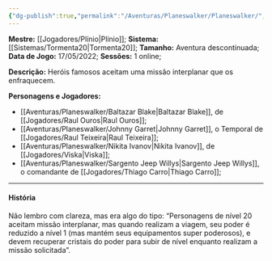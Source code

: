 ```yaml
---
{"dg-publish":true,"permalink":"/Aventuras/Planeswalker/Planeswalker/","noteIcon":"","created":"2025-10-14T10:58:28.008-03:00"}
---
```


**Mestre:** [[Jogadores/Plínio\|Plínio]];
**Sistema:**  [[Sistemas/Tormenta20\|Tormenta20]];
**Tamanho:** Aventura descontinuada;
**Data de Jogo:** 17/05/2022;
**Sessões:** 1 online;

**Descrição:** Heróis famosos aceitam uma missão interplanar que os enfraquecem.

**Personagens e Jogadores:**
- [[Aventuras/Planeswalker/Baltazar Blake\|Baltazar Blake]], de [[Jogadores/Raul Ouros\|Raul Ouros]];
- [[Aventuras/Planeswalker/Johnny Garret\|Johnny Garret]], o Temporal de [[Jogadores/Raul Teixeira\|Raul Teixeira]];
- [[Aventuras/Planeswalker/Nikita Ivanov\|Nikita Ivanov]], de [[Jogadores/Viska\|Viska]];
- [[Aventuras/Planeswalker/Sargento Jeep Willys\|Sargento Jeep Willys]], o comandante de [[Jogadores/Thiago Carro\|Thiago Carro]];
---
#### História
Não lembro com clareza, mas era algo do tipo: “Personagens de nível 20 aceitam missão interplanar, mas quando realizam a viagem, seu poder é reduzido a nível 1 (mas mantém seus equipamentos super poderosos), e devem recuperar cristais do poder para subir de nível enquanto realizam a missão solicitada”.
